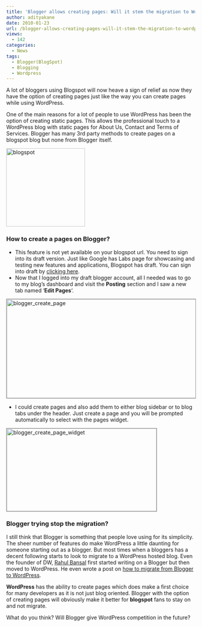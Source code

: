 ```yaml
---
title: 'Blogger allows creating pages: Will it stem the migration to WordPress?'
author: adityakane
date: 2010-01-23
url: /blogger-allows-creating-pages-will-it-stem-the-migration-to-wordpress/
views:
  - 142
categories:
  - News
tags:
  - Blogger(BlogSpot)
  - Blogging
  - Wordpress
---
```

A lot of bloggers using Blogspot will now heave a sign of relief as now they have the option of creating pages just like the way you can create pages while using WordPress.

One of the main reasons for a lot of people to use WordPress has been the option of creating static pages. This allows the professional touch to a WordPress blog with static pages for About Us, Contact and Terms of Services. Blogger has many 3rd party methods to create pages on a blogspot blog but none from Blogger itself.

<img class="alignnone size-full wp-image-18985" title="blogspot" src="http://cdn.devilsworkshop.org/files/2010/01/blogspot.jpg" alt="blogspot" width="210" height="209" />

### How to create a pages on Blogger?

  * This feature is not yet available on your blogspot url. You need to sign into its draft version. Just like Google has Labs page for showcasing and testing new features and applications, Blogspot has draft. You can sign into draft by <a href="http://draft.blogger.com" onclick="_gaq.push(['_trackEvent', 'outbound-article', 'http://draft.blogger.com', 'clicking here']);" >clicking here</a>.
  * Now that I logged into my draft blogger account, all I needed was to go to my blog&#8217;s dashboard and visit the **Posting** section and I saw a new tab named &#8216;**Edit Pages**&#8216;.

<img class="alignnone size-full wp-image-18986" style="border: 1px solid grey;" title="blogger_create_page" src="http://cdn.devilsworkshop.org/files/2010/01/blogger_create_page.png" alt="blogger_create_page" width="550" height="264" />

  * I could create pages and also add them to either blog sidebar or to blog tabs under the header. Just create a page and you will be prompted automatically to select with the pages widget.

<img class="alignnone size-full wp-image-18987" style="border: 1px solid grey;" title="blogger_create_page_widget" src="http://cdn.devilsworkshop.org/files/2010/01/blogger_create_page_widget.png" alt="blogger_create_page_widget" width="400" height="221" />

### Blogger trying stop the migration?

I still think that Blogger is something that people love using for its simplicity. The sheer number of features do make WordPress a little daunting for someone starting out as a blogger. But most times when a bloggers has a decent following starts to look to migrate to a WordPress hosted blog. Even the founder of DW, [Rahul Bansal][1] first started writing on a Blogger but then moved to WordPress. He even wrote a post on [how to migrate from Blogger to WordPress][2].

**WordPress** has the ability to create pages which does make a first choice for many developers as it is not just blog oriented. Blogger with the option of creating pages will obviously make it better for **blogspot** fans to stay on and not migrate.

What do you think? Will Blogger give WordPress competition in the future?

 [1]: http://devilsworkshop.org/author/rahul/
 [2]: http://devilsworkshop.org/moving-from-blogger-to-wordpress-maintaining-permalinks-traffic-seo/
